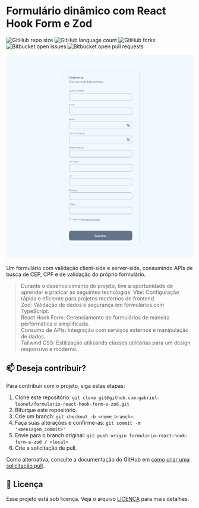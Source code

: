 # Formulário dinâmico com React Hook Form e Zod

![GitHub repo size](https://img.shields.io/github/repo-size/gabriel-leonel/formulario-react-hook-form-e-zod?style=for-the-badge)
![GitHub language count](https://img.shields.io/github/languages/count/gabriel-leonel/formulario-react-hook-form-e-zod?style=for-the-badge)
![GitHub forks](https://img.shields.io/github/forks/gabriel-leonel/formulario-react-hook-form-e-zod?style=for-the-badge)
![Bitbucket open issues](https://img.shields.io/bitbucket/issues/gabriel-leonel/formulario-react-hook-form-e-zod?style=for-the-badge)
![Bitbucket open pull requests](https://img.shields.io/bitbucket/pr-raw/gabriel-leonel/formulario-react-hook-form-e-zod?style=for-the-badge)

<img src="preview.png" alt="Exemplo imagem">

Um formulário com validação client-side e server-side, consumindo APIs de busca de CEP, CPF e de validação do próprio formulário.
 
> Durante o desenvolvimento do projeto, tive a oportunidade de aprender e praticar as seguintes tecnologias:
> Vite: Configuração rápida e eficiente para projetos modernos de frontend. <br>
> Zod: Validação de dados e segurança em formulários com TypeScript. <br>
> React Hook Form: Gerenciamento de formulários de maneira performática e simplificada. <br>
> Consumo de APIs: Integração com serviços externos e manipulação de dados. <br>
> Tailwind CSS: Estilização utilizando classes utilitárias para um design responsivo e moderno. <br>

## 📫 Deseja contribuir?

Para contribuir com o projeto, siga estas etapas:

1. Clone este repositório: `git clone git@github.com:gabriel-leonel/formulario-react-hook-form-e-zod.git`
2. Bifurque este repositório.
3. Crie um branch: `git checkout -b <nome_branch>`.
4. Faça suas alterações e confirme-as: `git commit -m '<mensagem_commit>'`
5. Envie para o branch original: `git push origin formulario-react-hook-form-e-zod / <local>`
6. Crie a solicitação de pull.

Como alternativa, consulte a documentação do GitHub em [como criar uma solicitação pull](https://help.github.com/en/github/collaborating-with-issues-and-pull-requests/creating-a-pull-request).

## 📝 Licença

Esse projeto está sob licença. Veja o arquivo [LICENÇA](LICENSE.md) para mais detalhes.
